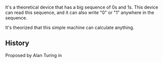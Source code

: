 It's a theoretical device that has a big sequence of 0s and 1s.
This device can read this sequence, and it can also write "0" or "1" anywhere in the sequence.

It's theorized that this simple machine can calculate anything.

## History

Proposed by Alan Turing in